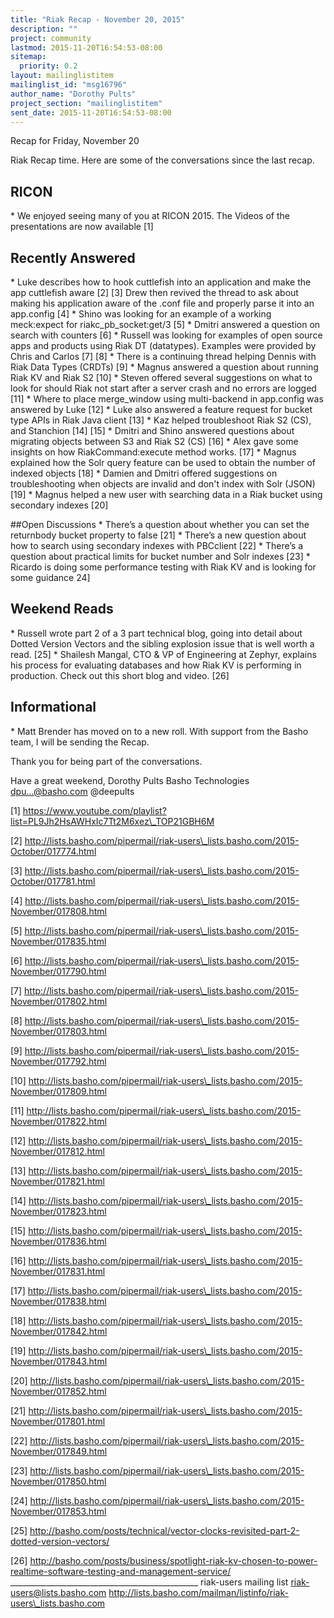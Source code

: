 ```yaml
---
title: "Riak Recap - November 20, 2015"
description: ""
project: community
lastmod: 2015-11-20T16:54:53-08:00
sitemap:
  priority: 0.2
layout: mailinglistitem
mailinglist_id: "msg16796"
author_name: "Dorothy Pults"
project_section: "mailinglistitem"
sent_date: 2015-11-20T16:54:53-08:00
---
```



Recap for Friday, November 20

Riak Recap time. Here are some of the conversations since the last recap.

## RICON
\* We enjoyed seeing many of you at RICON 2015. The Videos of the
presentations are now available [1]

## Recently Answered
\* Luke describes how to hook cuttlefish into an application and make the
app cuttlefish aware [2] [3] Drew then revived the thread to ask about
making his application aware of the .conf file and properly parse it into
an app.config [4]
\* Shino was looking for an example of a working meck:expect for
riakc\_pb\_socket:get/3 [5]
\* Dmitri answered a question on search with counters [6]
\* Russell was looking for examples of open source apps and products using
Riak DT (datatypes). Examples were provided by Chris and Carlos [7] [8]
\* There is a continuing thread helping Dennis with Riak Data Types (CRDTs)
 [9]
\* Magnus answered a question about running Riak KV and Riak S2 [10]
\* Steven offered several suggestions on what to look for should Riak not
start after a server crash and no errors are logged [11]
\* Where to place merge\_window using multi-backend in app.config was
answered by Luke [12]
\* Luke also answered a feature request for bucket type APIs in Riak Java
client [13]
\* Kaz helped troubleshoot Riak S2 (CS), and Stanchion [14] [15]
\* Dmitri and Shino answered questions about migrating objects between S3
and Riak S2 (CS) [16]
\* Alex gave some insights on how RiakCommand:execute method works. [17]
\* Magnus explained how the Solr query feature can be used to obtain the
number of indexed objects [18]
\* Damien and Dmitri offered suggestions on troubleshooting when objects are
invalid and don't index with Solr (JSON) [19]
\* Magnus helped a new user with searching data in a Riak bucket using
secondary indexes [20]

##Open Discussions
\* There’s a question about whether you can set the returnbody bucket
property to false [21]
\* There’s a new question about how to search using secondary indexes with
PBCclient [22]
\* There’s a question about practical limits for bucket number and Solr
indexes [23]
\* Ricardo is doing some performance testing with Riak KV and is looking for
some guidance 24]

## Weekend Reads
\* Russell wrote part 2 of a 3 part technical blog, going into detail about
Dotted Version Vectors and the sibling explosion issue that is well worth a
read. [25]
\* Shailesh Mangal, CTO & VP of Engineering at Zephyr, explains his process
for evaluating databases and how Riak KV is performing in production. Check
out this short blog and video. [26]

## Informational
\* Matt Brender has moved on to a new roll. With support from the Basho
team, I will be sending the Recap.

Thank you for being part of the conversations.

Have a great weekend,
Dorothy Pults
Basho Technologies
dpu...@basho.com
@deepults


[1] https://www.youtube.com/playlist?list=PL9Jh2HsAWHxIc7Tt2M6xez\_TOP21GBH6M

[2]
http://lists.basho.com/pipermail/riak-users\_lists.basho.com/2015-October/017774.html

[3]
http://lists.basho.com/pipermail/riak-users\_lists.basho.com/2015-October/017781.html

[4]
http://lists.basho.com/pipermail/riak-users\_lists.basho.com/2015-November/017808.html

[5]
http://lists.basho.com/pipermail/riak-users\_lists.basho.com/2015-November/017835.html

[6]
http://lists.basho.com/pipermail/riak-users\_lists.basho.com/2015-November/017790.html

[7]
http://lists.basho.com/pipermail/riak-users\_lists.basho.com/2015-November/017802.html

[8]
http://lists.basho.com/pipermail/riak-users\_lists.basho.com/2015-November/017803.html

[9]
http://lists.basho.com/pipermail/riak-users\_lists.basho.com/2015-November/017792.html

[10]
http://lists.basho.com/pipermail/riak-users\_lists.basho.com/2015-November/017809.html

[11]
http://lists.basho.com/pipermail/riak-users\_lists.basho.com/2015-November/017822.html

[12]
http://lists.basho.com/pipermail/riak-users\_lists.basho.com/2015-November/017812.html

[13]
http://lists.basho.com/pipermail/riak-users\_lists.basho.com/2015-November/017821.html

[14]
http://lists.basho.com/pipermail/riak-users\_lists.basho.com/2015-November/017823.html

[15]
http://lists.basho.com/pipermail/riak-users\_lists.basho.com/2015-November/017836.html

[16]
http://lists.basho.com/pipermail/riak-users\_lists.basho.com/2015-November/017831.html

[17]
http://lists.basho.com/pipermail/riak-users\_lists.basho.com/2015-November/017838.html

[18]
http://lists.basho.com/pipermail/riak-users\_lists.basho.com/2015-November/017842.html

[19]
http://lists.basho.com/pipermail/riak-users\_lists.basho.com/2015-November/017843.html

[20]
http://lists.basho.com/pipermail/riak-users\_lists.basho.com/2015-November/017852.html

[21]
http://lists.basho.com/pipermail/riak-users\_lists.basho.com/2015-November/017801.html

[22]
http://lists.basho.com/pipermail/riak-users\_lists.basho.com/2015-November/017849.html

[23]
http://lists.basho.com/pipermail/riak-users\_lists.basho.com/2015-November/017850.html

[24]
http://lists.basho.com/pipermail/riak-users\_lists.basho.com/2015-November/017853.html

[25]
http://basho.com/posts/technical/vector-clocks-revisited-part-2-dotted-version-vectors/

[26]
http://basho.com/posts/business/spotlight-riak-kv-chosen-to-power-realtime-software-testing-and-management-service/
\_\_\_\_\_\_\_\_\_\_\_\_\_\_\_\_\_\_\_\_\_\_\_\_\_\_\_\_\_\_\_\_\_\_\_\_\_\_\_\_\_\_\_\_\_\_\_
riak-users mailing list
riak-users@lists.basho.com
http://lists.basho.com/mailman/listinfo/riak-users\_lists.basho.com

